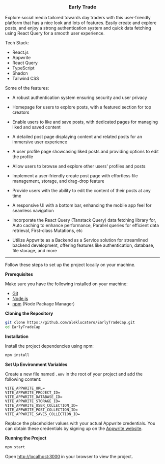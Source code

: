  <h3 align="center">Early Trade</h3>


Explore social media tailored towards day traders with this user-friendly platform that has a nice look and lots of features. Easily create and explore posts, and enjoy a strong authentication system and quick data fetching using React Query for a smooth user experience.

Tech Stack:

- React.js
- Appwrite
- React Query
- TypeScript
- Shadcn
- Tailwind CSS



Some of the features:
- A robust authentication system ensuring security and user privacy

- Homepage for users to explore posts, with a featured section for top creators

- Enable users to like and save posts, with dedicated pages for managing liked and saved content

- A detailed post page displaying content and related posts for an immersive user experience

- A user profile page showcasing liked posts and providing options to edit the profile

- Allow users to browse and explore other users' profiles and posts

- Implement a user-friendly create post page with effortless file management, storage, and drag-drop feature

- Provide users with the ability to edit the content of their posts at any time

- A responsive UI with a bottom bar, enhancing the mobile app feel for seamless navigation

- Incorporate the React Query (Tanstack Query) data fetching library for, Auto caching to enhance performance, Parallel queries for efficient data retrieval, First-class Mutations, etc

- Utilize Appwrite as a Backend as a Service solution for streamlined backend development, offering features like authentication, database, file storage, and more
 

-----------------------------------------


Follow these steps to set up the project locally on your machine.

**Prerequisites**

Make sure you have the following installed on your machine:

- [Git](https://git-scm.com/)
- [Node.js](https://nodejs.org/en)
- [npm](https://www.npmjs.com/) (Node Package Manager)

**Cloning the Repository**

```bash
git clone https://github.com/aleklucatero/EarlyTradeCap.git
cd EarlyTradeCap
```

**Installation**

Install the project dependencies using npm:

```bash
npm install
```

**Set Up Environment Variables**

Create a new file named `.env` in the root of your project and add the following content:

```env
VITE_APPWRITE_URL=
VITE_APPWRITE_PROJECT_ID=
VITE_APPWRITE_DATABASE_ID=
VITE_APPWRITE_STORAGE_ID=
VITE_APPWRITE_USER_COLLECTION_ID=
VITE_APPWRITE_POST_COLLECTION_ID=
VITE_APPWRITE_SAVES_COLLECTION_ID=
```

Replace the placeholder values with your actual Appwrite credentials. You can obtain these credentials by signing up on the [Appwrite website](https://appwrite.io/).

**Running the Project**

```bash
npm start
```

Open [http://localhost:3000](http://localhost:3000) in your browser to view the project.
